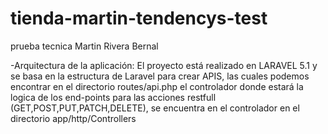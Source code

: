 # tienda-martin-tendencys-test
prueba tecnica Martin Rivera Bernal

-Arquitectura de la aplicación:
 El proyecto está realizado en LARAVEL 5.1 y se basa en la estructura de Laravel para crear APIS, las cuales podemos encontrar en el directorio routes/api.php
 el controlador donde estará la logica de los end-points para las acciones restfull (GET,POST,PUT,PATCH,DELETE), se encuentra en el controlador en el directorio 
 app/http/Controllers
